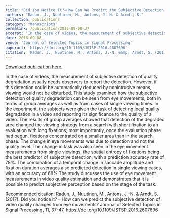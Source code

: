 ```yaml
---
title: "Did You Notice It?—How Can We Predict the Subjective Detection of Video Quality Changes From Eye Movements?"
authors: "Radun, J., Nuutinen, M., Antons, J.-N. & Arndt, S."
collection: publications
category: "manuscripts"
permalink: /publication/2016-09-08-J7
excerpt: 'In the case of videos, the measurement of subjective detection of quality degradation usually needs observers to report the detection. However, if this detection could be automatically deduced by nonintrusive means, viewing would not be disturbed. This study examined how the subjective detection of quality degradation can be seen from eye movements, both in terms of group averages as well as from cases of single viewing times. In the experiment, the subjects were given the task of detecting local quality degradation in a video and reporting its significance to the quality of a video. The results of group averages showed that detection of the degraded area changed the viewing strategy from a search with short fixation to an evaluation with long fixations; most importantly, once the evaluation phase had begun, fixations concentrated on a smaller area than in the search phase. The change in eye movements was due to detection and not the quality level. The change in task was also seen in the eye movement measurements from single viewings, the spatial entropy of fixations being the best predictor of subjective detection, with a prediction accuracy rate of 78%. The combination of a temporal change in saccade amplitude and fixation duration averages also predicted detection in single viewing cases, with an accuracy of 68% The study discusses the use of eye movement measurements in video quality estimation and demonstrates that it is possible to predict subjective perception based on the stage of the task.'
date: 2016-09-08
venue: 'Journal of Selected Topics in Signal Processing'
paperurl: 'https://doi.org/10.1109/JSTSP.2016.2607696'
citation: 'Radun, J., Nuutinen, M., Antons, J.-N. &amp; Arndt, S. (2017). Did you notice it? – How can we predict the subjective detection of video quality changes from eye movements? Journal of Selected Topics in Signal Processing, 11, 37-47, https://doi.org/10.1109/JSTSP.2016.2607696'
---
```


<a href='https://doi.org/10.1109/JSTSP.2016.2607696'>Download publication here.</a>

In the case of videos, the measurement of subjective detection of quality degradation usually needs observers to report the detection. However, if this detection could be automatically deduced by nonintrusive means, viewing would not be disturbed. This study examined how the subjective detection of quality degradation can be seen from eye movements, both in terms of group averages as well as from cases of single viewing times. In the experiment, the subjects were given the task of detecting local quality degradation in a video and reporting its significance to the quality of a video. The results of group averages showed that detection of the degraded area changed the viewing strategy from a search with short fixation to an evaluation with long fixations; most importantly, once the evaluation phase had begun, fixations concentrated on a smaller area than in the search phase. The change in eye movements was due to detection and not the quality level. The change in task was also seen in the eye movement measurements from single viewings, the spatial entropy of fixations being the best predictor of subjective detection, with a prediction accuracy rate of 78%. The combination of a temporal change in saccade amplitude and fixation duration averages also predicted detection in single viewing cases, with an accuracy of 68% The study discusses the use of eye movement measurements in video quality estimation and demonstrates that it is possible to predict subjective perception based on the stage of the task.

Recommended citation: Radun, J., Nuutinen, M., Antons, J.-N. & Arndt, S. (2017). Did you notice it? – How can we predict the subjective detection of video quality changes from eye movements? Journal of Selected Topics in Signal Processing, 11, 37-47, https://doi.org/10.1109/JSTSP.2016.2607696